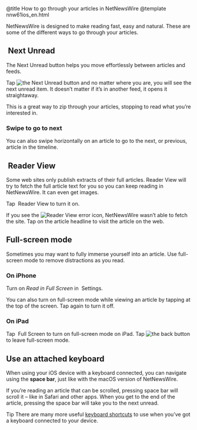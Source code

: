 @title How to go through your articles in NetNewsWire
@template nnw61ios_en.html

NetNewsWire is designed to make reading fast, easy and natural. These are some of the different ways to go through your articles.



<img src="../../../images/ios-icon-next_unread.png" alt="" class="ios-inline-button" style="vertical-align: -0.15em;" /> Next Unread
----------------------------------------------------------------------------

The Next Unread button helps you move effortlessly between articles and feeds.

Tap <img src="../../../images/ios-icon-next_unread.png" alt="the Next Unread button" class="ios-inline-button" /> and no matter where you are, you will see the next unread item. It doesn’t matter if it’s in another feed, it opens it straightaway.

This is a great way to zip through your articles, stopping to read what you’re interested in.

### Swipe to go to next

You can also swipe horizontally on an article to go to the next, or previous, article in the timeline.


<img src="../../../images/ios-icon-reader_view.png" alt="" class="ios-inline-button" style="vertical-align: -0.15em;" /> Reader View
----------------------------------------------------------------------------

Some web sites only publish extracts of their full articles. Reader View will try to fetch the full article text for you so you can keep reading in NetNewsWire. It can even get images.

Tap <img src="../../../images/ios-icon-reader_view.png" alt="" class="ios-inline-button" /> Reader View to turn it on.

If you see the <img src="../../../images/ios-icon-reader_view_error.png" alt="Reader View error" class="ios-inline-button" /> icon, NetNewsWire wasn’t able to fetch the site. Tap on the article headline to visit the article on the web.



Full-screen mode
----------------

Sometimes you may want to fully immerse yourself into an article. Use full-screen mode to remove distractions as you read.

### On iPhone

Turn on *Read in Full Screen* in <img src="../../../images/ios-icon-settings.png" alt="" class="ios-inline-button-large" /> Settings.

You can also turn on full-screen mode while viewing an article by tapping at the top of the screen. Tap again to turn it off.


### On iPad

Tap <img src="../../../images/ios-icon-full_screen.png" alt="" class="ios-inline-button" /> Full Screen to turn on full-screen mode on iPad. Tap <img src="../../../images/ios-icon-back.png" alt="the back button" class="ios-inline-button" /> to leave full-screen mode.




Use an attached keyboard
------------------------

When using your iOS device with a keyboard connected, you can navigate using the **space bar**, just like with the macOS version of NetNewsWire.

If you’re reading an article that can be scrolled, pressing space bar will scroll it – like in Safari and other apps. When you get to the end of the article, pressing the space bar will take you to the next unread.

<span class="badge-small">Tip</span> There are many more useful [keyboard shortcuts](keyboard-shortcuts) to use when you’ve got a keyboard connected to your device.